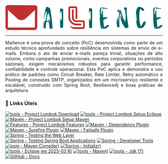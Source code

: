 <div align="justify">
    <div align="center">
        <picture>
            <img alt="MF - Mail Forge" src="./docs/banner.png" />
        </picture>
    </div>
    <hr />
    <p>
        Mailience é uma prova de conceito (PoC) desenvolvida como parte de um estudo técnico aprofundado sobre resiliência em sistemas de envio de e-mails. Embora o ato de enviar e-mails pareça trivial, situações de alto volume, como campanhas promocionais, eventos corporativos ou períodos sazonais, exigem mecanismos robustos para garantir performance, confiabilidade e controle operacional. Esta PoC aplica e demonstra o uso prático de padrões como Circuit Breaker, Rate Limiter, Retry automático e Pooling de conexões SMTP, organizados em um microserviço resiliente e escalável, construído com Spring Boot, Resilience4j e boas práticas de arquitetura.
    </p>
    <h3>🔗 Links Úteis</h3>
    <div align="left"> 

   [![tools - Project Lombok Download](https://img.shields.io/badge/Project%20Lombok-Download-FFC3A0)](https://projectlombok.org/download)
   [![tools - Project Lombok Setup Eclipse](https://img.shields.io/badge/Project%20Lombok--Setup-Eclipse-B2F2BB)](https://projectlombok.org/setup/eclipse)
   [![Maven - Project Lombok Setup Maven](https://img.shields.io/badge/Project%20Lombok--Setup-Maven-FFF5B7)](https://projectlombok.org/setup/maven)
   [![Features - Project Lombok Features](https://img.shields.io/badge/Project%20Lombok-Features-FFB3E6)](https://projectlombok.org/features/)
   [![Maven - Dependency Plugin](https://img.shields.io/badge/Dependency%20Plugin-Maven-FFABAB)](https://maven.apache.org/plugins/maven-dependency-plugin/usage.html)
   [![Maven - Surefire Plugin](https://img.shields.io/badge/Surefire%20Plugin-Maven-A6C6F6)](https://maven.apache.org/surefire/maven-surefire-plugin/#maven-surefire-plugin)
   [![Maven - Failsafe Plugin](https://img.shields.io/badge/Failsafe%20Plugin-Maven-A6B6F6)](https://maven.apache.org/surefire/maven-failsafe-plugin/#maven-failsafe-plugin)
   [![Spring - Testing the Web Layer](https://img.shields.io/badge/Testing%20the%20Web%20Layer-Spring-A6B6F6)](https://spring.io/guides/gs/testing-web)
   [![Spring - Testing Spring Boot Applications](https://img.shields.io/badge/Testing%20Spring%20Boot%20Applications-Spring-A6B6F6)](https://docs.spring.io/spring-boot/reference/testing/spring-boot-applications.html)
   [![Spring - Developer Tools](https://img.shields.io/badge/Developer%20Tools-Spring-A1E7FF)](https://docs.spring.io/spring-boot/reference/using/devtools.html)
   [![pom - Maven Compiler)](https://img.shields.io/badge/Maven%20Compiler%20Plugin-V3.9.9-FF77FF)](https://maven.apache.org/plugins/maven-compiler-plugin/)
   [![Spring - Initializr)](https://img.shields.io/badge/Initializr-V3.4.4-A1E7FF)](https://start.spring.io/)
   [![tools - Eclipse jee 2025-03 R)](https://img.shields.io/badge/Eclipsee%20IDE-2025--03e%20R-FFABAB)](https://www.eclipse.org/downloads/download.php?file=/technology/epp/downloads/release/2025-03/R/eclipse-jee-2025-03-R-win32-x86_64.zip)
   [![tools - Maven)](https://img.shields.io/badge/Apache%20Maven-V3.9.9-FFC3A0)](https://dlcdn.apache.org/maven/maven-3/3.9.9/binaries/apache-maven-3.9.9-bin.zip)
   [![tools - Jdk 17)](https://img.shields.io/badge/Java%20SE%20Development%20Kit-V17.0.12-B2F2BB)](https://www.oracle.com/java/technologies/javase/jdk17-archive-downloads.html)
   [![GitHub - Docs](https://img.shields.io/badge/Docs-GitHub-FFABAB)](https://docs.github.com/en)
</div>